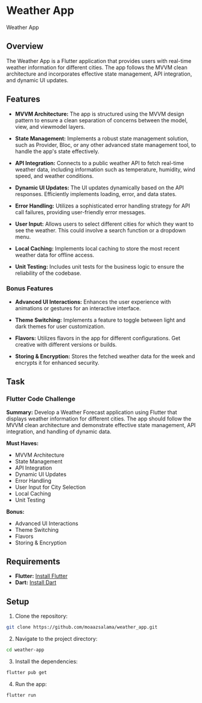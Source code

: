 # Weather App

Weather App

## Overview

The Weather App is a Flutter application that provides users with real-time weather information for different cities. The app follows the MVVM clean architecture and incorporates effective state management, API integration, and dynamic UI updates.

## Features

- **MVVM Architecture:** The app is structured using the MVVM design pattern to ensure a clean separation of concerns between the model, view, and viewmodel layers.

- **State Management:** Implements a robust state management solution, such as Provider, Bloc, or any other advanced state management tool, to handle the app's state effectively.

- **API Integration:** Connects to a public weather API to fetch real-time weather data, including information such as temperature, humidity, wind speed, and weather conditions.

- **Dynamic UI Updates:** The UI updates dynamically based on the API responses. Efficiently implements loading, error, and data states.

- **Error Handling:** Utilizes a sophisticated error handling strategy for API call failures, providing user-friendly error messages.

- **User Input:** Allows users to select different cities for which they want to see the weather. This could involve a search function or a dropdown menu.

- **Local Caching:** Implements local caching to store the most recent weather data for offline access.

- **Unit Testing:** Includes unit tests for the business logic to ensure the reliability of the codebase.

### Bonus Features

- **Advanced UI Interactions:** Enhances the user experience with animations or gestures for an interactive interface.

- **Theme Switching:** Implements a feature to toggle between light and dark themes for user customization.

- **Flavors:** Utilizes flavors in the app for different configurations. Get creative with different versions or builds.

- **Storing & Encryption:** Stores the fetched weather data for the week and encrypts it for enhanced security.

## Task

### Flutter Code Challenge

**Summary:**
Develop a Weather Forecast application using Flutter that displays weather information for different cities. The app should follow the MVVM clean architecture and demonstrate effective state management, API integration, and handling of dynamic data.

**Must Haves:**

- MVVM Architecture
- State Management
- API Integration
- Dynamic UI Updates
- Error Handling
- User Input for City Selection
- Local Caching
- Unit Testing

**Bonus:**

- Advanced UI Interactions
- Theme Switching
- Flavors
- Storing & Encryption

## Requirements

- **Flutter:** [Install Flutter](https://flutter.dev/docs/get-started/install)
- **Dart:** [Install Dart](https://dart.dev/get-dart)

## Setup

1. Clone the repository:

```bash
git clone https://github.com/moaazsalama/weather_app.git
```

2. Navigate to the project directory:

```bash
cd weather-app
```

3. Install the dependencies:

```bash
flutter pub get
```

4. Run the app:

```bash
flutter run
```
